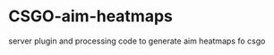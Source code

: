 CSGO-aim-heatmaps
=================

server plugin and processing code to generate aim heatmaps fo csgo
